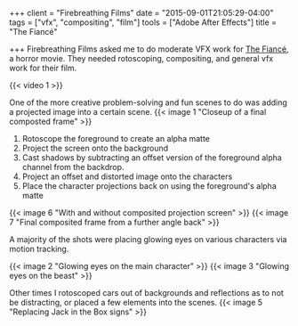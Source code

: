 +++
client = "Firebreathing Films"
date = "2015-09-01T21:05:29-04:00"
tags = ["vfx", "compositing", "film"]
tools = ["Adobe After Effects"]
title = "The Fiancé"

+++
Firebreathing Films asked me to do moderate VFX work for [The Fiancé](http://www.imdb.com/title/tt4159698/), a horror movie. They needed rotoscoping, compositing, and general vfx work for their film.

{{< video 1 >}}

One of the more creative problem-solving and fun scenes to do was adding a projected image into a certain scene.
{{< image 1 "Closeup of a final composted frame" >}}

1. Rotoscope the foreground to create an alpha matte
2. Project the screen onto the background
3. Cast shadows by subtracting an offset version of the foreground alpha channel from the backdrop.
4. Project an offset and distorted image onto the characters
5. Place the character projections back on using the foreground's alpha matte

{{< image 6 "With and without composited projection screen" >}}
{{< image 7 "Final composited frame from a further angle back" >}}

A majority of the shots were placing glowing eyes on various characters via motion tracking.

{{< image 2 "Glowing eyes on the main character" >}}
{{< image 3 "Glowing eyes on the beast" >}}

Other times I rotoscoped cars out of backgrounds and reflections as to not be distracting, or placed a few elements into the scenes.
{{< image 5 "Replacing Jack in the Box signs" >}}
